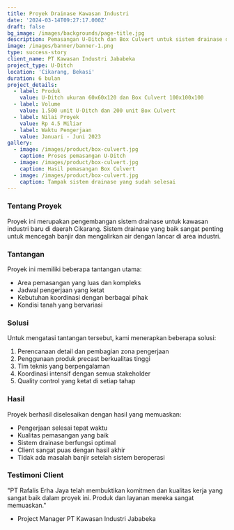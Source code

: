 ```yaml
---
title: Proyek Drainase Kawasan Industri
date: '2024-03-14T09:27:17.000Z'
draft: false
bg_image: /images/backgrounds/page-title.jpg
description: Pemasangan U-Ditch dan Box Culvert untuk sistem drainase di kawasan industri
image: /images/banner/banner-1.png
type: success-story
client_name: PT Kawasan Industri Jababeka
project_type: U-Ditch
location: 'Cikarang, Bekasi'
duration: 6 bulan
project_details:
  - label: Produk
    value: U-Ditch ukuran 60x60x120 dan Box Culvert 100x100x100
  - label: Volume
    value: 1.500 unit U-Ditch dan 200 unit Box Culvert
  - label: Nilai Proyek
    value: Rp 4.5 Miliar
  - label: Waktu Pengerjaan
    value: Januari - Juni 2023
gallery:
  - image: /images/product/box-culvert.jpg
    caption: Proses pemasangan U-Ditch
  - image: /images/product/box-culvert.jpg
    caption: Hasil pemasangan Box Culvert
  - image: /images/product/box-culvert.jpg
    caption: Tampak sistem drainase yang sudah selesai
---
```



### Tentang Proyek

Proyek ini merupakan pengembangan sistem drainase untuk kawasan industri baru di daerah Cikarang. Sistem drainase yang baik sangat penting untuk mencegah banjir dan mengalirkan air dengan lancar di area industri.

### Tantangan

Proyek ini memiliki beberapa tantangan utama:

* Area pemasangan yang luas dan kompleks
* Jadwal pengerjaan yang ketat
* Kebutuhan koordinasi dengan berbagai pihak
* Kondisi tanah yang bervariasi

### Solusi

Untuk mengatasi tantangan tersebut, kami menerapkan beberapa solusi:

1. Perencanaan detail dan pembagian zona pengerjaan
2. Penggunaan produk precast berkualitas tinggi
3. Tim teknis yang berpengalaman
4. Koordinasi intensif dengan semua stakeholder
5. Quality control yang ketat di setiap tahap

### Hasil

Proyek berhasil diselesaikan dengan hasil yang memuaskan:

* Pengerjaan selesai tepat waktu
* Kualitas pemasangan yang baik
* Sistem drainase berfungsi optimal
* Client sangat puas dengan hasil akhir
* Tidak ada masalah banjir setelah sistem beroperasi

### Testimoni Client

"PT Rafalis Erha Jaya telah membuktikan komitmen dan kualitas kerja yang sangat baik dalam proyek ini. Produk dan layanan mereka sangat memuaskan."

* Project Manager PT Kawasan Industri Jababeka
